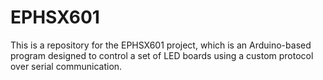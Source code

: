 # EPHSX601

This is a repository for the EPHSX601 project, which is an Arduino-based program designed to control a set of LED boards using a custom protocol over serial communication.
